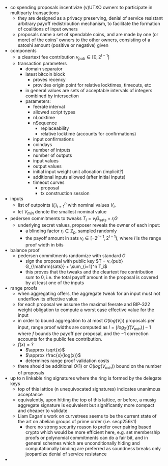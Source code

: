 - co spending proposals incentivize (v)UTXO owners to participate in multiparty transactions
	- they are designed as a privacy preserving, denial of service resistant arbitrary payoff redistribution mechanism, to facilitate the formation of coalitions of input owners
	- proposals name a set of spendable coins, and are made by one (or more) of the coins' owners to the other owners, consisting of a satoshi amount (positive or negative) given
- components
	- a cleartext fee contribution $v_{pub} \in [0, 2^{l-1}]$
	- transaction parameters
		- domain separator
		- latest bitcoin block
			- proves recency
			- provides origin point for relative locktimes, timeouts, etc
		- in general values are sets of acceptable intervals of integers combined by intersection
		- parameters:
			- feerate interval
			- allowed script types
			- nLocktime
			- nSequence
				- replaceability
				- relative locktime (accounts for confirmations)
			- input confirmations
			- coindays
			- number of intputs
			- number of outputs
			- input values
			- output values
			- initial input weight unit allocation (implicit?)
			- additional inputs allowed (after initial inputs)
			- timeout curves
				- proposal
				- tx construction session
- inputs
	- list of outpoints $(I_i)_{i=1}^n$ with nominal values $V_i$.
	- let $V_{min}$ denote the smallest nominal value
- pedersen commitments to tweaks $T_i = v_i G_{\mathrm{sats}} + r_i G$
	- underlying secret values, proposer reveals  the owner of each input:
		- a blinding factor $r_i \in \mathbb{Z}_p$, sampled randomly
		- the payoff amount in sats $v_i \in [-2^{l-1}, 2^{l-1})$, where $l$ is the range proof width in bits
- balance proof
	- pedersen commitments randomize with standard $G$
		- sign the proposal with public key $T = v_{pub} G_{\mathrm{sats}} + \sum_{i=1}^n T_i$
		- this proves that the tweaks and the cleartext fee contribution sum to 0, i.e. the total payoff amount in the proposal is covered by at least one of the inputs
- range proofs
	- when aggregating offers, the aggregate tweak for an input must not underflow its effective value
	- for each proposal we assume the maximal feerate and BIP-322 weight obligation to compute a worst case effective value for the input
	- in order to bound aggregation to at most $O(log(V_i))$ proposals per input, range proof widths are computed as $l = \lfloor log_2\left(f(V_{min}\right) \rfloor - 1$ where $f$ bounds the payoff per proposal, and the $-1$ correction accounts for the public fee contribution.
	- $f(x) = ?$
		- $\approx \sqrt{x}$
		- $\approx \frac{x}{log(x)}$
		- determines range proof validation costs
	- there should be additional $O(1)$ or $O(log(V_{min}))$ bound on the number of proposals
- up to n linkable ring signatures where the ring is formed by the delegate keys
	- top of this lattice (n unequivocated signatures) indicates unanimous acceptance
	- equivalently, upon hitting the top of this lattice, or before, a musig aggregate signature is equivalent but significantly more compact and cheaper to validate
	- Liam Eagan's work on curvetrees seems to be the current state of the art on abelian groups of prime order (i.e. secp256k1)
		- there no strong security reason to prefer over pairing based crypto which would be more efficient here, e.g. set membership proofs or polynomial commitments can do a fair bit, and in general schemes which are unconditionally hiding and computationally binding are preferred as soundness breaks only jeopardize denial of service resistance
-